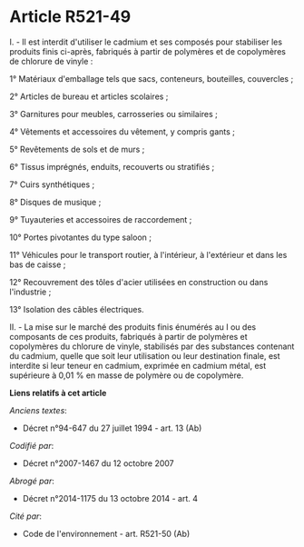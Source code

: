 # Article R521-49

I. - Il est interdit d'utiliser le cadmium et ses composés pour stabiliser les produits finis ci-après, fabriqués à partir de
polymères et de copolymères de chlorure de vinyle :

1° Matériaux d'emballage tels que sacs, conteneurs, bouteilles, couvercles ;

2° Articles de bureau et articles scolaires ;

3° Garnitures pour meubles, carrosseries ou similaires ;

4° Vêtements et accessoires du vêtement, y compris gants ;

5° Revêtements de sols et de murs ;

6° Tissus imprégnés, enduits, recouverts ou stratifiés ;

7° Cuirs synthétiques ;

8° Disques de musique ;

9° Tuyauteries et accessoires de raccordement ;

10° Portes pivotantes du type saloon ;

11° Véhicules pour le transport routier, à l'intérieur, à l'extérieur et dans les bas de caisse ;

12° Recouvrement des tôles d'acier utilisées en construction ou dans l'industrie ;

13° Isolation des câbles électriques.

II. - La mise sur le marché des produits finis énumérés au I ou des composants de ces produits, fabriqués à partir de
polymères et copolymères du chlorure de vinyle, stabilisés par des substances contenant du cadmium, quelle que soit leur
utilisation ou leur destination finale, est interdite si leur teneur en cadmium, exprimée en cadmium métal, est supérieure à
0,01 % en masse de polymère ou de copolymère.

**Liens relatifs à cet article**

_Anciens textes_:

  - Décret n°94-647 du 27 juillet 1994 - art. 13 (Ab)

_Codifié par_:

  - Décret n°2007-1467 du 12 octobre 2007

_Abrogé par_:

  - Décret n°2014-1175 du 13 octobre 2014 - art. 4

_Cité par_:

  - Code de l'environnement - art. R521-50 (Ab)
